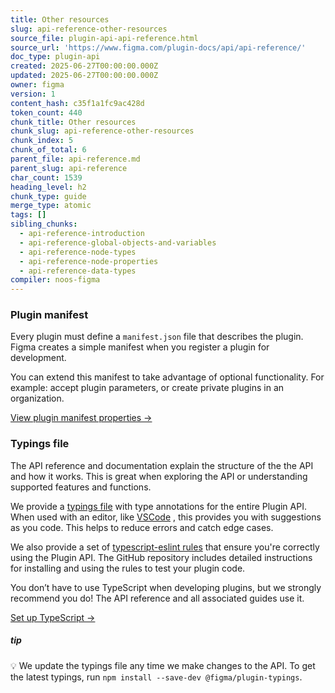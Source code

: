 ```yaml
---
title: Other resources
slug: api-reference-other-resources
source_file: plugin-api-api-reference.html
source_url: 'https://www.figma.com/plugin-docs/api/api-reference/'
doc_type: plugin-api
created: 2025-06-27T00:00:00.000Z
updated: 2025-06-27T00:00:00.000Z
owner: figma
version: 1
content_hash: c35f1a1fc9ac428d
token_count: 440
chunk_title: Other resources
chunk_slug: api-reference-other-resources
chunk_index: 5
chunk_of_total: 6
parent_file: api-reference.md
parent_slug: api-reference
char_count: 1539
heading_level: h2
chunk_type: guide
merge_type: atomic
tags: []
sibling_chunks:
  - api-reference-introduction
  - api-reference-global-objects-and-variables
  - api-reference-node-types
  - api-reference-node-properties
  - api-reference-data-types
compiler: noos-figma
---
```


### Plugin manifest

Every plugin must define a `manifest.json` file that describes the plugin. Figma creates a simple manifest when you register a plugin for development.

You can extend this manifest to take advantage of optional functionality. For example: accept plugin parameters, or create private plugins in an organization.

[View plugin manifest properties →](/plugin-docs/manifest/)

### Typings file

The API reference and documentation explain the structure of the the API and how it works. This is great when exploring the API or understanding supported features and functions.

We provide a [typings file](/plugin-docs/api/typings/)
 with type annotations for the entire Plugin API. When used with an editor, like [VSCode](https://code.visualstudio.com/)
, this provides you with suggestions as you code. This helps to reduce errors and catch edge cases.

We also provide a set of [typescript-eslint rules](https://github.com/figma/eslint-plugin-figma-plugins?tab=readme-ov-file#eslint-plugin-figma-plugins)
 that ensure you're correctly using the Plugin API. The GitHub repository includes detailed instructions for installing and using the rules to test your plugin code.

You don’t have to use TypeScript when developing plugins, but we strongly recommend you do! The API reference and all associated guides use it.

[Set up TypeScript →](/plugin-docs/typescript/)

##### tip

💡 We update the typings file any time we make changes to the API. To get the latest typings, run `npm install --save-dev @figma/plugin-typings`.
